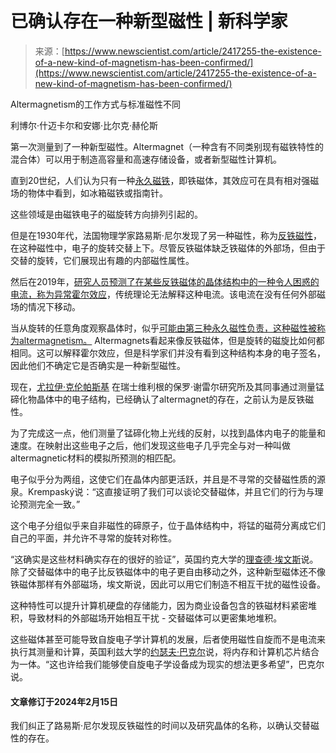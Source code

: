 <!--yml

类别：未分类

日期：2024-05-27 14:52:20

-->

# 已确认存在一种新型磁性 | 新科学家

> 来源：[https://www.newscientist.com/article/2417255-the-existence-of-a-new-kind-of-magnetism-has-been-confirmed/](https://www.newscientist.com/article/2417255-the-existence-of-a-new-kind-of-magnetism-has-been-confirmed/)

Altermagnetism的工作方式与标准磁性不同

利博尔·什迈卡尔和安娜·比尔克·赫伦斯

第一次测量到了一种新型磁性。Altermagnet（一种含有不同类别现有磁铁特性的混合体）可以用于制造高容量和高速存储设备，或者新型磁性计算机。

直到20世纪，人们认为只有一种[永久磁铁](/article/mg24432580-500-exotic-super-magnets-could-shake-up-medicine-cosmology-and-computing/)，即铁磁体，其效应可在具有相对强磁场的物体中看到，如冰箱磁铁或指南针。

这些领域是由磁铁电子的磁旋转方向排列引起的。

但是在1930年代，法国物理学家路易斯·尼尔发现了另一种磁性，称为[反铁磁性](/article/weird-magnets-make-computers-work-1000-times-faster/)，在这种磁性中，电子的旋转交替上下。尽管反铁磁体缺乏铁磁体的外部场，但由于交替的旋转，它们展现出有趣的内部磁性属性。

然后在2019年，[研究人员预测了在某些反铁磁体的晶体结构中的一种令人困惑的电流，称为异常霍尔效应](https://arxiv.org/abs/1901.00445)，传统理论无法解释这种电流。该电流在没有任何外部磁场的情况下移动。

当从旋转的任意角度观察晶体时，似乎[可能由第三种永久磁性负责，这种磁性被称为altermagnetism。](https://arxiv.org/abs/2105.05820) Altermagnets看起来像反铁磁体，但是旋转的磁旋比如何都相同。这可以解释霍尔效应，但是科学家们并没有看到这种结构本身的电子签名，因此他们不确定它是否确实是一种新型磁性。

现在，[尤拉伊·克伦帕斯基](https://www.psi.ch/en/lno/people/juraj-krempasky) 在瑞士维利根的保罗·谢雷尔研究所及其同事通过测量锰碲化物晶体中的电子结构，已经确认了altermagnet的存在，之前认为是反铁磁性。

为了完成这一点，他们测量了锰碲化物上光线的反射，以找到晶体内电子的能量和速度。在映射出这些电子之后，他们发现这些电子几乎完全与对一种叫做altermagnetic材料的模拟所预测的相匹配。

电子似乎分为两组，这使它们在晶体内部更活跃，并且是不寻常的交替磁性质的源泉。Krempaský说：“这直接证明了我们可以谈论交替磁体，并且它们的行为与理论预测完全一致。”

这个电子分组似乎来自非磁性的碲原子，位于晶体结构中，将锰的磁荷分离成它们自己的平面，并允许不寻常的旋转对称性。

“这确实是这些材料确实存在的很好的验证”，英国约克大学的[理查德·埃文斯](https://www.york.ac.uk/physics-engineering-technology/people/physics-staff-richard-evans/)说。除了交替磁体中的电子比反铁磁体中的电子更自由移动之外，这种新型磁体还不像铁磁体那样有外部磁场，埃文斯说，因此可以用它们制造不相互干扰的磁性设备。

这种特性可以提升计算机硬盘的存储能力，因为商业设备包含的铁磁材料紧密堆积，导致材料的外部磁场开始相互干扰 - 交替磁体可以更密集地堆积。

这些磁体甚至可能导致自旋电子学计算机的发展，后者使用磁性自旋而不是电流来执行其测量和计算，英国利兹大学的[约瑟夫·巴克尔](https://eps.leeds.ac.uk/physics/staff/5729/dr-joseph-barker)说，将内存和计算机芯片结合为一体。“这也许给我们能够使自旋电子学设备成为现实的想法更多希望”，巴克尔说。

#### 文章修订于2024年2月15日

我们纠正了路易斯·尼尔发现反铁磁性的时间以及研究晶体的名称，以确认交替磁性的存在。
